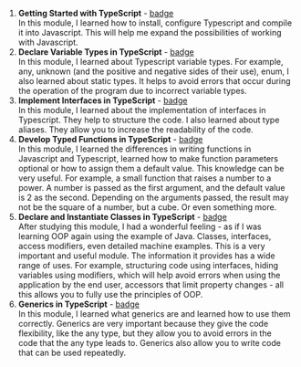 1. **Getting Started with TypeScript** - [badge](https://learn.microsoft.com/api/achievements/share/en-us/BaltikaCat-6963/QDR2UDXE?sharingId=172C5F42AC6EDE58)  
In this module, I learned how to install, configure Typescript and compile it into Javascript. This will help me expand the possibilities of working with Javascript.
2. **Declare Variable Types in TypeScript** - [badge](https://learn.microsoft.com/api/achievements/share/en-us/BaltikaCat-6963/PTZBT894?sharingId=172C5F42AC6EDE58)  
In this module, I learned about Typescript variable types. For example, any, unknown (and the positive and negative sides of their use), enum, I also learned about static types. It helps to avoid errors that occur during the operation of the program due to incorrect variable types.
3. **Implement Interfaces in TypeScript** - [badge](https://learn.microsoft.com/api/achievements/share/en-us/BaltikaCat-6963/ZPFMJ382?sharingId=172C5F42AC6EDE58)  
In this module, I learned about the implementation of interfaces in Typescript. They help to structure the code. I also learned about type aliases. They allow you to increase the readability of the code.
4. **Develop Typed Functions in TypeScript** - [badge](https://learn.microsoft.com/api/achievements/share/en-us/BaltikaCat-6963/N79YB3UF?sharingId=172C5F42AC6EDE58)  
In this module, I learned the differences in writing functions in Javascript and Typescript, learned how to make function parameters optional or how to assign them a default value. This knowledge can be very useful. For example, a small function that raises a number to a power. A number is passed as the first argument, and the default value is 2 as the second. Depending on the arguments passed, the result may not be the square of a number, but a cube. Or even something more.
5. **Declare and Instantiate Classes in TypeScript** - [badge](https://learn.microsoft.com/api/achievements/share/en-us/BaltikaCat-6963/N79YLLKF?sharingId=172C5F42AC6EDE58)  
After studying this module, I had a wonderful feeling - as if I was learning OOP again using the example of Java. Classes, interfaces, access modifiers, even detailed machine examples.
This is a very important and useful module. The information it provides has a wide range of uses. For example, structuring code using interfaces, hiding variables using modifiers, which will help avoid errors when using the application by the end user, accessors that limit property changes - all this allows you to fully use the principles of OOP.
6. **Generics in TypeScript** - [badge](https://learn.microsoft.com/api/achievements/share/en-us/BaltikaCat-6963/9NSFAY3U?sharingId=172C5F42AC6EDE58)  
In this module, I learned what generics are and learned how to use them correctly. Generics are very important because they give the code flexibility, like the any type, but they allow you to avoid errors in the code that the any type leads to. Generics also allow you to write code that can be used repeatedly.
